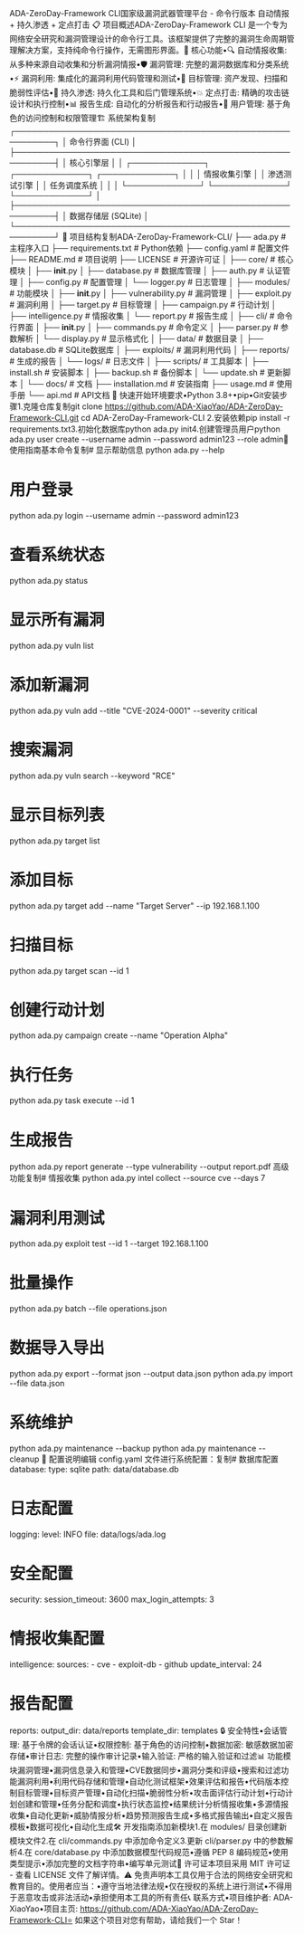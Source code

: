 ADA-ZeroDay-Framework CLI国家级漏洞武器管理平台 - 命令行版本
自动情报 + 持久渗透 + 定点打击
📋 项目概述ADA-ZeroDay-Framework CLI 是一个专为网络安全研究和漏洞管理设计的命令行工具。该框架提供了完整的漏洞生命周期管理解决方案，支持纯命令行操作，无需图形界面。🎯 核心功能•🔍 自动情报收集: 从多种来源自动收集和分析漏洞情报•🛡️ 漏洞管理: 完整的漏洞数据库和分类系统•⚡ 漏洞利用: 集成化的漏洞利用代码管理和测试•🎯 目标管理: 资产发现、扫描和脆弱性评估•🚀 持久渗透: 持久化工具和后门管理系统•💥 定点打击: 精确的攻击链设计和执行控制•📊 报告生成: 自动化的分析报告和行动报告•👥 用户管理: 基于角色的访问控制和权限管理🏗️ 系统架构复制┌─────────────────────────────────────────────────────────┐
│                    命令行界面 (CLI)                      │
├─────────────────────────────────────────────────────────┤
│                    核心引擎层                            │
│  ┌─────────────┐ ┌─────────────┐ ┌─────────────┐        │
│  │ 情报收集引擎 │ │ 渗透测试引擎 │ │ 任务调度系统 │        │
│  └─────────────┘ └─────────────┘ └─────────────┘        │
├─────────────────────────────────────────────────────────┤
│                  数据存储层 (SQLite)                     │
└─────────────────────────────────────────────────────────┘
📁 项目结构复制ADA-ZeroDay-Framework-CLI/
├── ada.py                      # 主程序入口
├── requirements.txt            # Python依赖
├── config.yaml                 # 配置文件
├── README.md                   # 项目说明
├── LICENSE                     # 开源许可证
│
├── core/                       # 核心模块
│   ├── __init__.py
│   ├── database.py             # 数据库管理
│   ├── auth.py                 # 认证管理
│   ├── config.py               # 配置管理
│   └── logger.py               # 日志管理
│
├── modules/                    # 功能模块
│   ├── __init__.py
│   ├── vulnerability.py        # 漏洞管理
│   ├── exploit.py              # 漏洞利用
│   ├── target.py               # 目标管理
│   ├── campaign.py             # 行动计划
│   ├── intelligence.py         # 情报收集
│   └── report.py               # 报告生成
│
├── cli/                        # 命令行界面
│   ├── __init__.py
│   ├── commands.py             # 命令定义
│   ├── parser.py               # 参数解析
│   └── display.py              # 显示格式化
│
├── data/                       # 数据目录
│   ├── database.db             # SQLite数据库
│   ├── exploits/               # 漏洞利用代码
│   ├── reports/                # 生成的报告
│   └── logs/                   # 日志文件
│
├── scripts/                    # 工具脚本
│   ├── install.sh              # 安装脚本
│   ├── backup.sh               # 备份脚本
│   └── update.sh               # 更新脚本
│
└── docs/                       # 文档
    ├── installation.md         # 安装指南
    ├── usage.md                # 使用手册
    └── api.md                  # API文档
🚀 快速开始环境要求•Python 3.8+•pip•Git安装步骤1.克隆仓库复制git clone https://github.com/ADA-XiaoYao/ADA-ZeroDay-Framework-CLI.git
cd ADA-ZeroDay-Framework-CLI
2.安装依赖pip install -r requirements.txt3.初始化数据库python ada.py init4.创建管理员用户python ada.py user create --username admin --password admin123 --role admin📖 使用指南基本命令复制# 显示帮助信息
python ada.py --help

# 用户登录
python ada.py login --username admin --password admin123

# 查看系统状态
python ada.py status

# 显示所有漏洞
python ada.py vuln list

# 添加新漏洞
python ada.py vuln add --title "CVE-2024-0001" --severity critical

# 搜索漏洞
python ada.py vuln search --keyword "RCE"

# 显示目标列表
python ada.py target list

# 添加目标
python ada.py target add --name "Target Server" --ip 192.168.1.100

# 扫描目标
python ada.py target scan --id 1

# 创建行动计划
python ada.py campaign create --name "Operation Alpha"

# 执行任务
python ada.py task execute --id 1

# 生成报告
python ada.py report generate --type vulnerability --output report.pdf
高级功能复制# 情报收集
python ada.py intel collect --source cve --days 7

# 漏洞利用测试
python ada.py exploit test --id 1 --target 192.168.1.100

# 批量操作
python ada.py batch --file operations.json

# 数据导入导出
python ada.py export --format json --output data.json
python ada.py import --file data.json

# 系统维护
python ada.py maintenance --backup
python ada.py maintenance --cleanup
🔧 配置说明编辑 config.yaml 文件进行系统配置：复制# 数据库配置
database:
  type: sqlite
  path: data/database.db

# 日志配置
logging:
  level: INFO
  file: data/logs/ada.log

# 安全配置
security:
  session_timeout: 3600
  max_login_attempts: 3

# 情报收集配置
intelligence:
  sources:
    - cve
    - exploit-db
    - github
  update_interval: 24

# 报告配置
reports:
  output_dir: data/reports
  template_dir: templates
🔒 安全特性•会话管理: 基于令牌的会话认证•权限控制: 基于角色的访问控制•数据加密: 敏感数据加密存储•审计日志: 完整的操作审计记录•输入验证: 严格的输入验证和过滤📊 功能模块漏洞管理•漏洞信息录入和管理•CVE数据同步•漏洞分类和评级•搜索和过滤功能漏洞利用•利用代码存储和管理•自动化测试框架•效果评估和报告•代码版本控制目标管理•目标资产管理•自动化扫描•脆弱性分析•攻击面评估行动计划•行动计划创建和管理•任务分配和调度•执行状态监控•结果统计分析情报收集•多源情报收集•自动化更新•威胁情报分析•趋势预测报告生成•多格式报告输出•自定义报告模板•数据可视化•自动化生成🛠️ 开发指南添加新模块1.在 modules/ 目录创建新模块文件2.在 cli/commands.py 中添加命令定义3.更新 cli/parser.py 中的参数解析4.在 core/database.py 中添加数据模型代码规范•遵循 PEP 8 编码规范•使用类型提示•添加完整的文档字符串•编写单元测试📄 许可证本项目采用 MIT 许可证 - 查看 LICENSE 文件了解详情。⚠️ 免责声明本工具仅用于合法的网络安全研究和教育目的。使用者应当：•遵守当地法律法规•仅在授权的系统上进行测试•不得用于恶意攻击或非法活动•承担使用本工具的所有责任📞 联系方式•项目维护者: ADA-XiaoYao•项目主页: https://github.com/ADA-XiaoYao/ADA-ZeroDay-Framework-CLI⭐ 如果这个项目对您有帮助，请给我们一个 Star！
